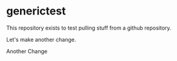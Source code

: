 # generictest
This repository exists to test pulling stuff from a github repository.

Let's make another change.

Another Change
